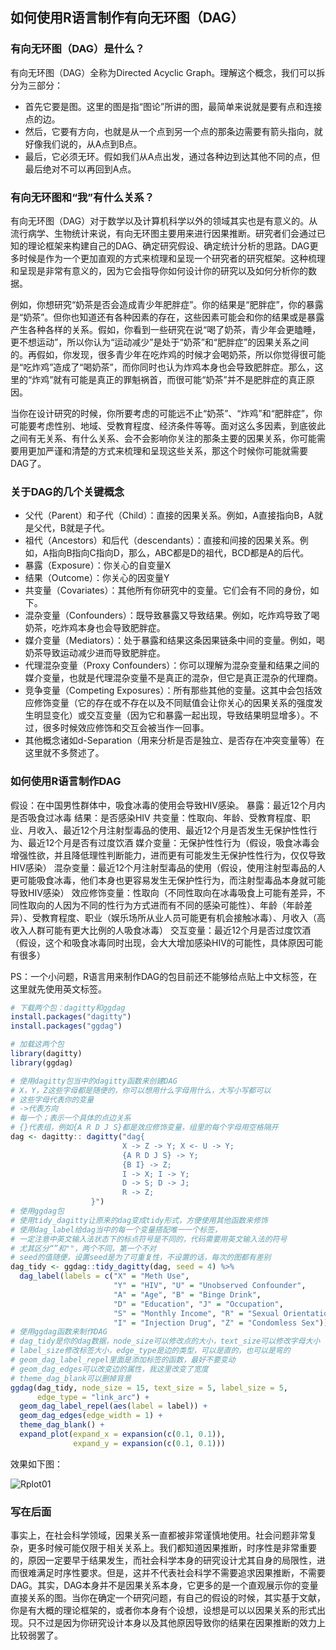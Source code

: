 ## 如何使用R语言制作有向无环图（DAG）

### 有向无环图（DAG）是什么？

有向无环图（DAG）全称为Directed Acyclic Graph。理解这个概念，我们可以拆分为三部分：
  - 首先它要是图。这里的图是指“图论”所讲的图，最简单来说就是要有点和连接点的边。
  - 然后，它要有方向，也就是从一个点到另一个点的那条边需要有箭头指向，就好像我们说的，从A点到B点。
  - 最后，它必须无环。假如我们从A点出发，通过各种边到达其他不同的点，但最后绝对不可以再回到A点。

### 有向无环图和“我”有什么关系？

有向无环图（DAG）对于数学以及计算机科学以外的领域其实也是有意义的。从流行病学、生物统计来说，有向无环图主要用来进行因果推断。研究者们会通过已知的理论框架来构建自己的DAG、确定研究假设、确定统计分析的思路。DAG更多时候是作为一个更加直观的方式来梳理和呈现一个研究者的研究框架。这种梳理和呈现是非常有意义的，因为它会指导你如何设计你的研究以及如何分析你的数据。

例如，你想研究“奶茶是否会造成青少年肥胖症”。你的结果是“肥胖症”，你的暴露是“奶茶”。但你也知道还有各种因素的存在，这些因素可能会和你的结果或是暴露产生各种各样的关系。假如，你看到一些研究在说“喝了奶茶，青少年会更瞌睡，更不想运动”，所以你认为“运动减少”是处于“奶茶”和“肥胖症”的因果关系之间的。再假如，你发现，很多青少年在吃炸鸡的时候才会喝奶茶，所以你觉得很可能是“吃炸鸡”造成了“喝奶茶”，而你同时也认为炸鸡本身也会导致肥胖症。那么，这里的“炸鸡”就有可能是真正的罪魁祸首，而很可能“奶茶”并不是肥胖症的真正原因。

当你在设计研究的时候，你所要考虑的可能远不止“奶茶”、“炸鸡”和“肥胖症”，你可能要考虑性别、地域、受教育程度、经济条件等等。面对这么多因素，到底彼此之间有无关系、有什么关系、会不会影响你关注的那条主要的因果关系，你可能需要用更加严谨和清楚的方式来梳理和呈现这些关系，那这个时候你可能就需要DAG了。

### 关于DAG的几个关键概念

  - 父代（Parent）和子代（Child）：直接的因果关系。例如，A直接指向B，A就是父代，B就是子代。
  - 祖代（Ancestors）和后代（descendants）：直接和间接的因果关系。例如，A指向B指向C指向D，那么，ABC都是D的祖代，BCD都是A的后代。
  - 暴露（Exposure）：你关心的自变量X
  - 结果（Outcome）：你关心的因变量Y
  - 共变量（Covariates）：其他所有你研究中的变量。它们会有不同的身份，如下。
  - 混杂变量（Confounders）：既导致暴露又导致结果。例如，吃炸鸡导致了喝奶茶，吃炸鸡本身也会导致肥胖症。
  - 媒介变量（Mediators）：处于暴露和结果这条因果链条中间的变量。例如，喝奶茶导致运动减少进而导致肥胖症。
  - 代理混杂变量（Proxy Confounders）：你可以理解为混杂变量和结果之间的媒介变量，也就是代理混杂变量不是真正的混杂，但它是真正混杂的代理商。
  - 竞争变量（Competing Exposures）：所有那些其他的变量。这其中会包括效应修饰变量（它的存在或不存在以及不同赋值会让你关心的因果关系的强度发生明显变化）或交互变量（因为它和暴露一起出现，导致结果明显增多）。不过，很多时候效应修饰和交互会被当作一回事。
  - 其他概念诸如d-Separation（用来分析是否是独立、是否存在冲突变量等）在这里就不多赘述了。
 
### 如何使用R语言制作DAG

假设：在中国男性群体中，吸食冰毒的使用会导致HIV感染。
暴露：最近12个月内是否吸食过冰毒
结果：是否感染HIV
共变量：性取向、年龄、受教育程度、职业、月收入、最近12个月注射型毒品的使用、最近12个月是否发生无保护性性行为、最近12个月是否有过度饮酒
媒介变量：无保护性性行为（假设，吸食冰毒会增强性欲，并且降低理性判断能力，进而更有可能发生无保护性性行为，仅仅导致HIV感染）
混杂变量：最近12个月注射型毒品的使用（假设，使用注射型毒品的人更可能吸食冰毒，他们本身也更容易发生无保护性行为，而注射型毒品本身就可能导致HIV感染）
效应修饰变量：性取向（不同性取向在冰毒吸食上可能有差异，不同性取向的人因为不同的性行为方式进而有不同的感染可能性）、年龄（年龄差异）、受教育程度、职业（娱乐场所从业人员可能更有机会接触冰毒）、月收入（高收入人群可能有更大比例的人吸食冰毒）
交互变量：最近12个月是否过度饮酒（假设，这个和吸食冰毒同时出现，会大大增加感染HIV的可能性，具体原因可能有很多）

PS：一个小问题，R语言用来制作DAG的包目前还不能够给点贴上中文标签，在这里就先使用英文标签。

```r
# 下载两个包：dagitty和ggdag
install.packages("dagitty")   
install.packages("ggdag")

# 加载这两个包
library(dagitty)
library(ggdag)

# 使用dagitty包当中的dagitty函数来创建DAG
# X，Y，Z这些字母都是随便的，你可以想用什么字母用什么，大写小写都可以
# 这些字母代表你的变量
# ->代表方向
# 每一个；表示一个具体的点边关系
# {}代表组，例如{A R D J S}都是效应修饰变量，组里的每个字母用空格隔开
dag <- dagitty:: dagitty("dag{
                         X -> Z -> Y; X <- U -> Y;
                         {A R D J S} -> Y;
                         {B I} -> Z; 
                         I -> X; I -> Y;
                         D -> S; D -> J;
                         R -> Z;
                  }") 
# 使用ggdag包
# 使用tidy_dagitty让原来的dag变成tidy形式，方便使用其他函数来修饰
# 使用dag_label给dag当中的每一个变量搭配唯一一个标签，
# 一定注意中英文输入法状态下的标点符号是不同的，代码需要用英文输入法的符号
# 尤其区分“”和""，两个不同，第一个不对
# seed的值随便，设置seed是为了可重复性，不设置的话，每次的图都有差别
dag_tidy <- ggdag::tidy_dagitty(dag, seed = 4) %>%
  dag_label(labels = c("X" = "Meth Use",  
                       "Y" = "HIV", "U" = "Unobserved Confounder",  
                       "A" = "Age", "B" = "Binge Drink",  
                       "D" = "Education", "J" = "Occupation", 
                       "S" = "Monthly Income", "R" = "Sexual Orientation",  
                       "I" = "Injection Drug", "Z" = "Condomless Sex"))
# 使用ggdag函数来制作DAG
# dag_tidy是你的dag数据，node_size可以修改点的大小，text_size可以修改字母大小
# label_size修改标签大小，edge_type是边的类型，可以是直的，也可以是弯的
# geom_dag_label_repel里面是添加标签的函数，最好不要变动
# geom_dag_edges可以改变边的属性，我这里改变了宽度
# theme_dag_blank可以删掉背景
ggdag(dag_tidy, node_size = 15, text_size = 5, label_size = 5,
      edge_type = "link_arc") +
  geom_dag_label_repel(aes(label = label)) +
  geom_dag_edges(edge_width = 1) +
  theme_dag_blank() +
  expand_plot(expand_x = expansion(c(0.1, 0.1)),
              expand_y = expansion(c(0.1, 0.1))) 

```

效果如下图：

![Rplot01](https://user-images.githubusercontent.com/60868837/108030856-e25bad00-6ffd-11eb-8724-d64a98833ef2.png)

### 写在后面

事实上，在社会科学领域，因果关系一直都被非常谨慎地使用。社会问题非常复杂，更多时候可能仅限于相关关系上。我们都知道因果推断，时序性是非常重要的，原因一定要早于结果发生，而社会科学本身的研究设计尤其自身的局限性，进而很难满足时序性要求。但是，这并不代表社会科学不需要追求因果推断，不需要DAG。其实，DAG本身并不是因果关系本身，它更多的是一个直观展示你的变量直接关系的图。当你在确定一个研究问题，有自己的假设的时候，其实基于文献，你是有大概的理论框架的，或者你本身有个设想，设想是可以以因果关系的形式出现。只不过是因为你研究设计本身以及其他原因导致你的结果在因果推断的效力上比较弱罢了。
